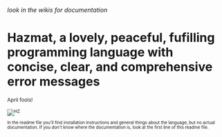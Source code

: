 _look in the wikis for documentation_
# Hazmat, a lovely, peaceful, fufilling programming language with concise, clear, and comprehensive error messages
<small size=2>April fools!<small>

![HZ](https://github.com/soupScript/Hazmat/assets/120066246/7f70076a-aa6b-4379-a1d3-d5ca512b09b4)

In the readme file you'll find installation instructions and general things about the language, but no actual documentation. If you don't know where the documentation is, look at the first line of this readme file.


